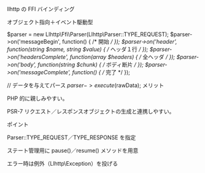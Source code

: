 llhttp の FFI バインディング

オブジェクト指向＋イベント駆動型

$parser = new Llhttp\Ffi\Parser(Llhttp\Parser::TYPE_REQUEST);
$parser->on('messageBegin', function() { /* 開始 */ });
$parser->on('header', function(string $name, string $value) { /* ヘッダ１行 */ });
$parser->on('headersComplete', function(array $headers) { /* 全ヘッダ */ });
$parser->on('body', function(string $chunk) { /* ボディ断片 */ });
$parser->on('messageComplete', function() { /* 完了 */ });

// データを与えてパース
$parser->execute($rawData);
メリット

PHP 的に親しみやすい。

PSR-7 リクエスト／レスポンスオブジェクトの生成と連携しやすい。

ポイント

Parser::TYPE_REQUEST／TYPE_RESPONSE を指定

ステート管理用に pause()／resume() メソッドを用意

エラー時は例外（Llhttp\Exception）を投げる

